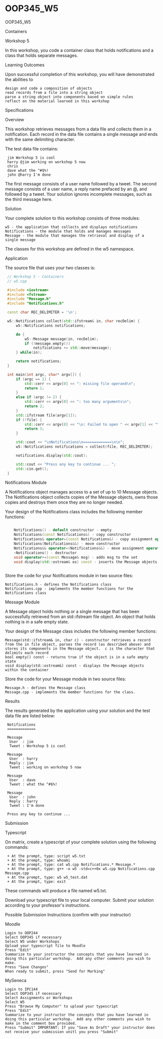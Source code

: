 # OOP345_W5
OOP345_W5

Containers

Workshop 5


In this workshop, you code a container class that holds notifications and a class that holds separate messages.

Learning Outcomes

Upon successful completion of this workshop, you will have demonstrated the abilities to

    design and code a composition of objects
    read records from a file into a string object
    parse a string object into components based on simple rules
    reflect on the material learned in this workshop


Specifications

Overview

This workshop retrieves messages from a data file and collects them in a notification.  Each record in the data file contains a single message and ends with the same delimiting character. 

The test data file contains:
```
 jim Workshop 5 is cool
 harry @jim working on workshop 5 now 
 chris
 dave what the ^#$%!
 john @harry I'm done

```
The first message consists of a user name followed by a tweet.  The second message consists of a user name, a reply name prefaced by an @, and followed by a tweet.  Your solution ignores incomplete messages, such as the third message here.

Solution

Your complete solution to this workshop consists of three modules:

    w5 - the application that collects and displays notifications
    Notifications - the module that holds and manages messages
    Message - the module that manages the retrieval and display of a single message

The classes for this workshop are defined in the w5 namespace. 

Application

The source file that uses your two classes is:
```c++
 // Workshop 5 - Containers
 // w5.cpp

 #include <iostream>
 #include <fstream>
 #include "Message.h"
 #include "Notifications.h"

 const char REC_DELIMITER = '\n';

 w5::Notifications collect(std::ifstream& in, char recDelim) {
     w5::Notifications notifications;

     do {
         w5::Message message(in, recDelim);
         if (!message.empty())
             notifications += std::move(message);
     } while(in);

     return notifications;
 }

 int main(int argc, char* argv[]) {
     if (argc == 1) {
         std::cerr << argv[0] << ": missing file operand\n";
         return 1;
     }
     else if (argc != 2) {
         std::cerr << argv[0] << ": too many arguments\n";
         return 2;
     }
     std::ifstream file(argv[1]);
     if (!file) {
         std::cerr << argv[0] << "\n: Failed to open " << argv[1] << "\n"; 
         return 3;
     }

     std::cout << "\nNotifications\n=============\n\n";
     w5::Notifications notifications = collect(file, REC_DELIMITER);

     notifications.display(std::cout);

     std::cout << "Press any key to continue ... ";
     std::cin.get();
 }
```

Notifications Module

A Notifications object manages access to a set of up to 10 Message objects.  The Notifications object collects copies of the Message objects, owns those copies and destroys them once they are no longer needed. 

Your design of the Notifications class includes the following member functions:
```c++

    Notifications() - default constructor - empty
    Notifications(const Notifications&) - copy constructor
    Notifications& operator=(const Notifications&) - copy assignment operator
    Notifications(Notifications&&) - move constructor
    Notifications&& operator=(Notifications&&) - move assignment operator
    ~Notifications() - destructor
    void operator+=(const Message& msg) - adds msg to the set
    void display(std::ostream& os) const - inserts the Message objects to the os output stream
    
```

Store the code for your Notifications module in two source files:

    Notifications.h - defines the Notifications class
    Notifications.cpp - implements the member functions for the Notifications class

Message Module

A Message object holds nothing or a single message that has been successfully retrieved from an std::ifstream file object.  An object that holds nothing is in a safe empty state. 

Your design of the Message class includes the following member functions:

    Message(std::ifstream& in, char c) - constructor retrieves a record from the in file object, parses the record (as described above) and stores its components in the Message object.  c is the character that delimits each record
    bool empty() const - returns true if the object is in a safe empty state
    void display(std::ostream&) const - displays the Message objects within the container

Store the code for your Message module in two source files:

    Message.h - defines the Message class
    Message.cpp - implements the member functions for the class.

Results

The results generated by the application using your solution and the test data file are listed below:

```
 Notifications
 =============

 Message
  User  : jim
  Tweet : Workshop 5 is cool

 Message
  User  : harry
  Reply : jim
  Tweet : working on workshop 5 now

 Message
  User  : dave
  Tweet : what the ^#$%!

 Message
  User  : john
  Reply : harry
  Tweet : I'm done

 Press any key to continue ...

```

Submission

Typescript

On matrix, create a typescript of your complete solution using the following commands:

```
 + At the prompt, type: script w5.txt
 + At the prompt, type: whoami
 + At the prompt, type: cat w5.cpp Notifications.* Message.*
 + At the prompt, type: g++ -o w5 -std=c++0x w5.cpp Notifications.cpp Message.cpp 
 + At the prompt, type: w5 w5_test.dat
 + At the prompt, type: exit
 ```

These commands will produce a file named w5.txt.

Download your typescript file to your local computer.  Submit your solution according to your professor's instructions.

Possible Submission Instructions (confirm with your instructor)

Moodle

    Login to OOP244
    Select OOP345 if necessary
    Select W5 under Workshops
    Upload your typescript file to Moodle
    Press "Edit"
    Summarize to your instructor the concepts that you have learned in doing this particular workshop.  Add any other comments you wish to make.
    Press "Save Changes"
    When ready to submit, press "Send for Marking"

MySeneca

    Login to IPC144
    Select OOP345 if necessary
    Select Assignments or Workshops
    Select W5
    Press "Browse My Computer" to upload your typescript
    Press "Edit"
    Summarize to your instructor the concepts that you have learned in doing this particular workshop.  Add any other comments you wish to make in the comment box provided.
    Press "Submit" IMPORTANT: If you "Save As Draft" your instructor does not receive your submission unitl you press "Submit"
